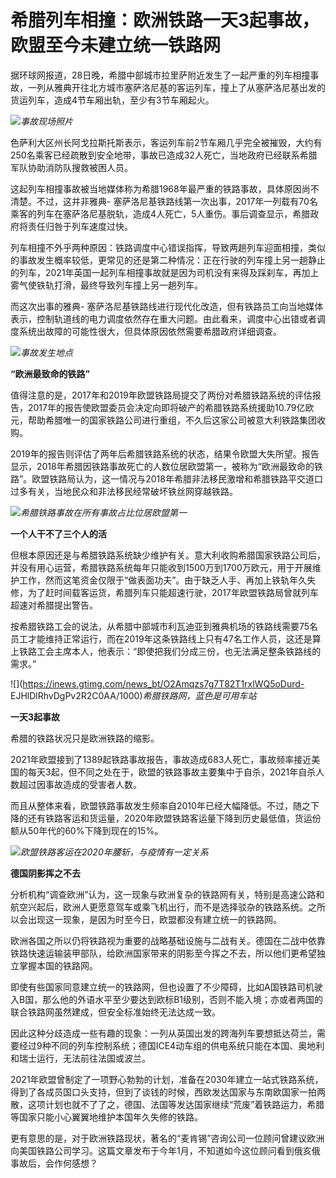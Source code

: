 # 希腊列车相撞：欧洲铁路一天3起事故，欧盟至今未建立统一铁路网

据环球网报道，28日晚，希腊中部城市拉里萨附近发生了一起严重的列车相撞事故，一列从雅典开往北方城市塞萨洛尼基的客运列车，撞上了从塞萨洛尼基出发的货运列车，造成4节车厢出轨，至少有3节车厢起火。

![](https://inews.gtimg.com/news_bt/ORVM958Rm5cN1o5m8Vf_8MRlgXqQh9xWTYksJnnvo2ea0AA/1000)_事故现场照片_

色萨利大区州长阿戈拉斯托斯表示，客运列车前2节车厢几乎完全被摧毁，大约有250名乘客已经疏散到安全地带，事故已造成32人死亡，当地政府已经联系希腊军队协助消防队搜救被困人员。

这起列车相撞事故被当地媒体称为希腊1968年最严重的铁路事故，具体原因尚不清楚。不过，这并非雅典-
塞萨洛尼基铁路线第一次出事，2017年一列载有70名乘客的列车在塞萨洛尼基脱轨，造成4人死亡，5人重伤。事后调查显示，希腊政府将责任归咎于列车速度过快。

列车相撞不外乎两种原因：铁路调度中心错误指挥，导致两趟列车迎面相撞，类似的事故发生概率较低，更常见的还是第二种情况：正在行驶的列车撞上另一趟静止的列车，2021年英国一起列车相撞事故就是因为司机没有来得及踩刹车，再加上雾气使铁轨打滑，最终导致列车撞上另一趟列车。

而这次出事的雅典-
塞萨洛尼基铁路线进行现代化改造，但有铁路员工向当地媒体表示，控制轨道线的电力调度依然存在重大问题。由此看来，调度中心出错或者调度系统出故障的可能性很大，但具体原因依然需要希腊政府详细调查。

![](https://inews.gtimg.com/news_bt/Oj_lRhtIflgtXlAyH2FsXwirqppNpE5t-g6t2H4KEYHKMAA/1000)_事故发生地点_

**“欧洲最致命的铁路”**

值得注意的是，2017年和2019年欧盟铁路局提交了两份对希腊铁路系统的评估报告，2017年的报告使欧盟委员会决定向即将破产的希腊铁路系统援助10.79亿欧元，帮助希腊唯一的国家铁路公司进行重组，不久后这家公司被意大利铁路集团收购。

2019年的报告则评估了两年后希腊铁路系统的状态，结果令欧盟大失所望。报告显示，2018年希腊因铁路事故死亡的人数位居欧盟第一，被称为“欧洲最致命的铁路”。欧盟铁路局认为，这一情况与2018年希腊非法移民激增和希腊铁路平交道口过多有关，当地民众和非法移民经常破坏铁丝网穿越铁路。

![](https://inews.gtimg.com/news_bt/OxfpX2JW7QV_cxGXNIkSwnSShnJBaJt7oD8oc0JrcFSu4AA/1000)_希腊铁路事故在所有事故占比位居欧盟第一_

**一个人干不了三个人的活**

但根本原因还是与希腊铁路系统缺少维护有关。意大利收购希腊国家铁路公司后，并没有用心运营，希腊铁路系统每年只能收到1500万到1700万欧元，用于开展维护工作，然而这笔资金仅限于“做表面功夫”。由于缺乏人手、再加上铁轨年久失修，为了赶时间载客运货，希腊列车只能超速行驶，2017年欧盟铁路局曾就列车超速对希腊提出警告。

按希腊铁路工会的说法，从希腊中部城市利瓦迪亚到雅典机场的铁路线需要75名员工才能维持正常运行，而在2019年这条铁路线上只有47名工作人员，这还是算上铁路工会主席本人，他表示：“即使把我们分成三份，也无法满足整条铁路线的需求。”

![](https://inews.gtimg.com/news_bt/O2Amqzs7g7T82T1rxlWQ5oDurd-
EJHlDlRhvDgPv2R2C0AA/1000)_希腊铁路网，蓝色是可用车站_

**一天3起事故**

希腊的铁路状况只是欧洲铁路的缩影。

2021年欧盟接到了1389起铁路事故报告，事故造成683人死亡，事故频率接近美国的每天3起，但不同之处在于，欧盟的铁路事故主要集中于自杀，2021年自杀人数超过因事故造成的受害者人数。

而且从整体来看，欧盟铁路事故发生频率自2010年已经大幅降低。不过，随之下降的还有铁路客运和货运量，2020年欧盟铁路客运量下降到历史最低值，货运份额从50年代的60%下降到现在的15%。

![](https://inews.gtimg.com/news_bt/O7L2EzQFTB_bORC_UwpKUgeeN8fi_KDCWlc_Fja9KPI8MAA/1000)_欧盟铁路客运在2020年腰斩，与疫情有一定关系_

**德国阴影挥之不去**

分析机构“调查欧洲”认为，这一现象与欧洲复杂的铁路网有关，特别是高速公路和航空兴起后，欧洲人更愿意驾车或乘飞机出行，而不是选择驳杂的铁路系统。之所以会出现这一现象，是因为时至今日，欧盟都没有建立统一的铁路网。

欧洲各国之所以仍将铁路视为重要的战略基础设施与二战有关。德国在二战中依靠铁路快速运输装甲部队，给欧洲国家带来的阴影至今挥之不去，所以他们更希望独立掌握本国的铁路网。

即使有些国家同意建立统一的铁路网，但也设置了不少障碍，比如A国铁路司机驶入B国，那么他的外语水平至少要达到欧标B1级别，否则不能入境；亦或者两国的联合铁路网虽然建成，但安全标准始终无法达成一致。

因此这种分歧造成一些有趣的现象：一列从英国出发的跨海列车要想抵达荷兰，需要经过9种不同的列车控制系统；德国ICE4动车组的供电系统只能在本国、奥地利和瑞士运行，无法前往法国或波兰。

2021年欧盟曾制定了一项野心勃勃的计划，准备在2030年建立一站式铁路系统，得到了各成员国口头支持，但到了谈钱的时候，西欧发达国家与东南欧国家一拍两散，这项计划也就不了了之，德国、法国等发达国家继续“荒废”着铁路运力，希腊等国家只能小心翼翼地维护本国年久失修的铁路。

更有意思的是，对于欧洲铁路现状，著名的“麦肯锡”咨询公司一位顾问曾建议欧洲向美国铁路公司学习。这篇文章发布于今年1月，不知道如今这位顾问看到俄亥俄事故后，会作何感想？

